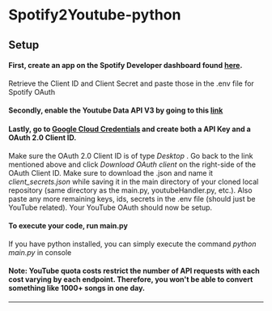 # Spotify2Youtube-python

## Setup

#### First, create an app on the Spotify Developer dashboard found [here](https://developer.spotify.com/dashboard/applications "here").
Retrieve the Client ID and Client Secret and paste those in the .env file for Spotify OAuth

#### Secondly, enable the Youtube Data API V3 by going to this [link](https://console.cloud.google.com/apis/library/youtube.googleapis.com?project=phrasal-waters-275622 "link")

#### Lastly, go to [Google Cloud Credentials](https://console.cloud.google.com/apis/credentials "Google Cloud Credentials")  and create both a API Key and a OAuth 2.0 Client ID. 
Make sure the OAuth 2.0 Client ID is of type *Desktop* .
Go back to the link mentioned above and click *Download OAuth client* on the right-side of the OAuth Client ID. 
Make sure to download the .json and name it *client_secrets.json* while saving it in the main directory of your cloned local repository (same directory as the main.py, youtubeHandler.py, etc.).
Also paste any more remaining keys, ids, secrets in the .env file (should just be YouTube related). Your YouTube OAuth should now be setup.

#### To execute your code, run main.py
If you have python installed, you can simply execute the command _python main.py_ in console

#### Note: YouTube quota costs restrict the number of API requests with each cost varying by each endpoint. Therefore, you won't be able to convert something like 1000+ songs in one day.

------------


